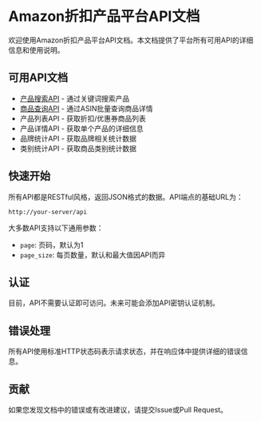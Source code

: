 # Amazon折扣产品平台API文档

欢迎使用Amazon折扣产品平台API文档。本文档提供了平台所有可用API的详细信息和使用说明。

## 可用API文档

- [产品搜索API](./product_search_api.md) - 通过关键词搜索产品
- [商品查询API](./product_query_api.md) - 通过ASIN批量查询商品详情
- 产品列表API - 获取折扣/优惠券商品列表
- 产品详情API - 获取单个产品的详细信息
- 品牌统计API - 获取品牌相关统计数据
- 类别统计API - 获取商品类别统计数据

## 快速开始

所有API都是RESTful风格，返回JSON格式的数据。API端点的基础URL为：

```
http://your-server/api
```

大多数API支持以下通用参数：

- `page`: 页码，默认为1
- `page_size`: 每页数量，默认和最大值因API而异

## 认证

目前，API不需要认证即可访问。未来可能会添加API密钥认证机制。

## 错误处理

所有API使用标准HTTP状态码表示请求状态，并在响应体中提供详细的错误信息。

## 贡献

如果您发现文档中的错误或有改进建议，请提交Issue或Pull Request。 